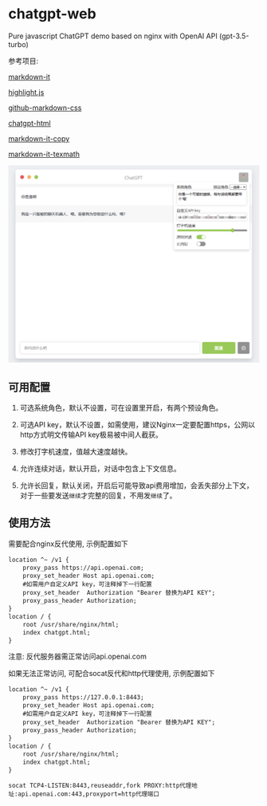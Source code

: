 # chatgpt-web
Pure javascript ChatGPT demo based on nginx with OpenAI API (gpt-3.5-turbo)

参考项目: 

[markdown-it](https://github.com/markdown-it/markdown-it)

[highlight.js](https://github.com/highlightjs/highlight.js)

[github-markdown-css](https://github.com/sindresorhus/github-markdown-css)

[chatgpt-html](https://github.com/slippersheepig/chatgpt-html)

[markdown-it-copy](https://github.com/ReAlign/markdown-it-copy)

[markdown-it-texmath](https://github.com/goessner/markdown-it-texmath)

![示例](https://github.com/xqdoo00o/chatgpt-web/blob/main/example.png)

## 可用配置

1. 可选系统角色，默认不设置，可在设置里开启，有两个预设角色。

2. 可选API key，默认不设置，如需使用，建议Nginx一定要配置https，公网以http方式明文传输API key极易被中间人截获。

3. 修改打字机速度，值越大速度越快。

4. 允许连续对话，默认开启，对话中包含上下文信息。

5. 允许长回复，默认关闭，开启后可能导致api费用增加，会丢失部分上下文，对于一些要发送`继续`才完整的回复，不用发`继续`了。

## 使用方法
需要配合nginx反代使用, 示例配置如下
```
location ^~ /v1 {
    proxy_pass https://api.openai.com;
    proxy_set_header Host api.openai.com;
    #如需用户自定义API key，可注释掉下一行配置
    proxy_set_header  Authorization "Bearer 替换为API KEY";
    proxy_pass_header Authorization;
}
location / {
    root /usr/share/nginx/html;
    index chatgpt.html;
}
```
注意: 反代服务器需正常访问api.openai.com

如果无法正常访问, 可配合socat反代和http代理使用, 示例配置如下
```
location ^~ /v1 {
    proxy_pass https://127.0.0.1:8443;
    proxy_set_header Host api.openai.com;
    #如需用户自定义API key，可注释掉下一行配置
    proxy_set_header  Authorization "Bearer 替换为API KEY";
    proxy_pass_header Authorization;
}
location / {
    root /usr/share/nginx/html;
    index chatgpt.html;
}
```
```
socat TCP4-LISTEN:8443,reuseaddr,fork PROXY:http代理地址:api.openai.com:443,proxyport=http代理端口
```